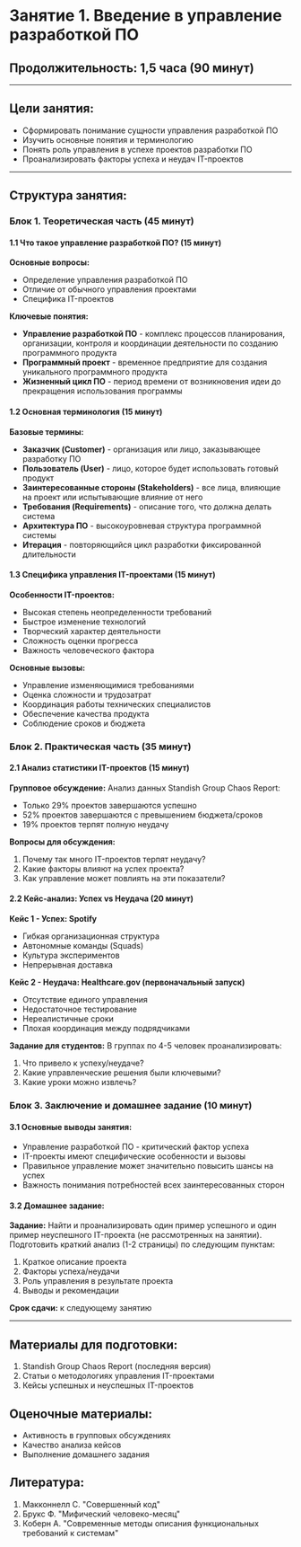 # Занятие 1. Введение в управление разработкой ПО
## Продолжительность: 1,5 часа (90 минут)

---

## Цели занятия:
- Сформировать понимание сущности управления разработкой ПО
- Изучить основные понятия и терминологию
- Понять роль управления в успехе проектов разработки ПО
- Проанализировать факторы успеха и неудач IT-проектов

---

## Структура занятия:

### Блок 1. Теоретическая часть (45 минут)

#### 1.1 Что такое управление разработкой ПО? (15 минут)
**Основные вопросы:**
- Определение управления разработкой ПО
- Отличие от обычного управления проектами
- Специфика IT-проектов

**Ключевые понятия:**
- **Управление разработкой ПО** - комплекс процессов планирования, организации, контроля и координации деятельности по созданию программного продукта
- **Программный проект** - временное предприятие для создания уникального программного продукта
- **Жизненный цикл ПО** - период времени от возникновения идеи до прекращения использования программы

#### 1.2 Основная терминология (15 минут)
**Базовые термины:**
- **Заказчик (Customer)** - организация или лицо, заказывающее разработку ПО
- **Пользователь (User)** - лицо, которое будет использовать готовый продукт
- **Заинтересованные стороны (Stakeholders)** - все лица, влияющие на проект или испытывающие влияние от него
- **Требования (Requirements)** - описание того, что должна делать система
- **Архитектура ПО** - высокоуровневая структура программной системы
- **Итерация** - повторяющийся цикл разработки фиксированной длительности

#### 1.3 Специфика управления IT-проектами (15 минут)
**Особенности IT-проектов:**
- Высокая степень неопределенности требований
- Быстрое изменение технологий
- Творческий характер деятельности
- Сложность оценки прогресса
- Важность человеческого фактора

**Основные вызовы:**
- Управление изменяющимися требованиями
- Оценка сложности и трудозатрат
- Координация работы технических специалистов
- Обеспечение качества продукта
- Соблюдение сроков и бюджета

### Блок 2. Практическая часть (35 минут)

#### 2.1 Анализ статистики IT-проектов (15 минут)
**Групповое обсуждение:**
Анализ данных Standish Group Chaos Report:
- Только 29% проектов завершаются успешно
- 52% проектов завершаются с превышением бюджета/сроков
- 19% проектов терпят полную неудачу

**Вопросы для обсуждения:**
1. Почему так много IT-проектов терпят неудачу?
2. Какие факторы влияют на успех проекта?
3. Как управление может повлиять на эти показатели?

#### 2.2 Кейс-анализ: Успех vs Неудача (20 минут)
**Кейс 1 - Успех: Spotify**
- Гибкая организационная структура
- Автономные команды (Squads)
- Культура экспериментов
- Непрерывная доставка

**Кейс 2 - Неудача: Healthcare.gov (первоначальный запуск)**
- Отсутствие единого управления
- Недостаточное тестирование
- Нереалистичные сроки
- Плохая координация между подрядчиками

**Задание для студентов:**
В группах по 4-5 человек проанализировать:
1. Что привело к успеху/неудаче?
2. Какие управленческие решения были ключевыми?
3. Какие уроки можно извлечь?

### Блок 3. Заключение и домашнее задание (10 минут)

#### 3.1 Основные выводы занятия:
- Управление разработкой ПО - критический фактор успеха
- IT-проекты имеют специфические особенности и вызовы
- Правильное управление может значительно повысить шансы на успех
- Важность понимания потребностей всех заинтересованных сторон

#### 3.2 Домашнее задание:
**Задание:** Найти и проанализировать один пример успешного и один пример неуспешного IT-проекта (не рассмотренных на занятии). Подготовить краткий анализ (1-2 страницы) по следующим пунктам:
1. Краткое описание проекта
2. Факторы успеха/неудачи
3. Роль управления в результате проекта
4. Выводы и рекомендации

**Срок сдачи:** к следующему занятию

---

## Материалы для подготовки:
1. Standish Group Chaos Report (последняя версия)
2. Статьи о методологиях управления IT-проектами
3. Кейсы успешных и неуспешных IT-проектов

## Оценочные материалы:
- Активность в групповых обсуждениях
- Качество анализа кейсов
- Выполнение домашнего задания

## Литература:
1. Макконнелл С. "Совершенный код"
2. Брукс Ф. "Мифический человеко-месяц"
3. Коберн А. "Современные методы описания функциональных требований к системам"